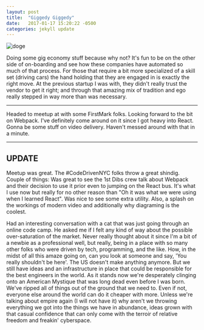```yaml
---
layout: post
title:  "Giggedy Giggedy"
date:   2017-01-17 15:20:22 -0500
categories: jekyll update
---
```



![doge](https://farm4.staticflickr.com/3933/15620073016_289df9fa8e_c.jpg)

Doing some gig economy stuff because why not? It's fun to be on the other side
of on-boarding and see how these companies have automated so much of that process.
For those that require a bit more specialized of a skill set (driving cars)
the hand holding that they are engaged in is exactly the right move.
At the previous startup I was with, they didn't really trust the vendor to get it right;
and through that amazing mix of tradition and ego really stepped in way more than was necessary.

---
Headed to meetup at with some FirstMark folks. Looking forward to the bit on Webpack. 
I've definitely come around on it since I got heavy into React. Gonna be some stuff
on video delivery. Haven't messed around with that in a minute.

---
<h2>UPDATE</h2>

Meetup was great. The #CodeDrivenNYC folks throw a great shindig. Couple of things:
Was great to see the 1st Dibs crew talk about Webpack and their decision to use it
prior even to jumping on the React bus. It's what I use now but really for no other reason
than "Oh it was what we were using when I learned React". Was nice to see some extra utility.
Also, a splash on the workings of modern video and additionally why diagraming is 
the coolest.

Had an interesting conversation with a cat that was just going through an online code camp.
He asked me if I felt any kind of way about the possible over-saturation of the market.
Never really thought about it since I'm a bit of a newbie as a professional well, but really,
being in a place with so many other folks who were driven by tech, programming, and the like.
How, in the midst of all this amaze going on, can you look at someone and say,
'You really shouldn't be here'. The US doesn't make anything anymore. But we still have ideas
and an infrastructure in place that could be responsible for the best engineers in the world.
As it stands now we're desperately clinging onto an American Mystique that was long dead
even before I was born. We've ripped all of things out of the ground that we need to. 
Even if not, everyone else around the world can do it cheaper with more. 
Unless we're talking about empire again (I will not have it) why aren't we 
throwing everything we got into the things we have in abundance, ideas grown 
with that casual confidence that can only come with the terroir of relative freedom 
and freakin' cyberspace.
